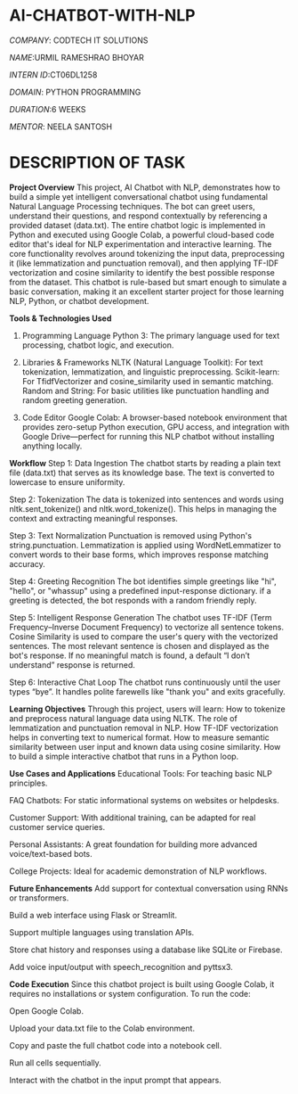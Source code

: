 # AI-CHATBOT-WITH-NLP

*COMPANY*: CODTECH IT SOLUTIONS

*NAME*:URMIL RAMESHRAO BHOYAR 

*INTERN ID*:CT06DL1258

*DOMAIN*: PYTHON PROGRAMMING

*DURATION*:6 WEEKS

*MENTOR*: NEELA SANTOSH

# DESCRIPTION OF TASK 

 **Project Overview**
This project, AI Chatbot with NLP, demonstrates how to build a simple yet intelligent conversational chatbot using fundamental Natural Language Processing techniques. The bot can greet users, understand their 
questions, and respond contextually by referencing a provided dataset (data.txt). The entire chatbot logic is implemented in Python and executed using Google Colab, a powerful cloud-based code editor that's 
ideal for NLP experimentation and interactive learning.
The core functionality revolves around tokenizing the input data, preprocessing it (like lemmatization and punctuation removal), and then applying TF-IDF vectorization and cosine similarity to identify the best 
possible response from the dataset. This chatbot is rule-based but smart enough to simulate a basic conversation, making it an excellent starter project for those learning NLP, Python, or chatbot development.

**Tools & Technologies Used**
1. Programming Language
Python 3: The primary language used for text processing, chatbot logic, and execution.

2. Libraries & Frameworks
NLTK (Natural Language Toolkit): For text tokenization, lemmatization, and linguistic preprocessing.
Scikit-learn: For TfidfVectorizer and cosine_similarity used in semantic matching.
Random and String: For basic utilities like punctuation handling and random greeting generation.

3. Code Editor
Google Colab: A browser-based notebook environment that provides zero-setup Python execution, GPU access, and integration with Google Drive—perfect for running this NLP chatbot without installing anything
locally.

**Workflow**
Step 1: Data Ingestion
The chatbot starts by reading a plain text file (data.txt) that serves as its knowledge base.
The text is converted to lowercase to ensure uniformity.

Step 2: Tokenization
The data is tokenized into sentences and words using nltk.sent_tokenize() and nltk.word_tokenize().
This helps in managing the context and extracting meaningful responses.

Step 3: Text Normalization
Punctuation is removed using Python's string.punctuation.
Lemmatization is applied using WordNetLemmatizer to convert words to their base forms, which improves response matching accuracy.

Step 4: Greeting Recognition
The bot identifies simple greetings like "hi", "hello", or "whassup" using a predefined input-response dictionary.
if a greeting is detected, the bot responds with a random friendly reply.

Step 5: Intelligent Response Generation
The chatbot uses TF-IDF (Term Frequency–Inverse Document Frequency) to vectorize all sentence tokens.
Cosine Similarity is used to compare the user's query with the vectorized sentences.
The most relevant sentence is chosen and displayed as the bot's response.
If no meaningful match is found, a default “I don’t understand” response is returned.

Step 6: Interactive Chat Loop
The chatbot runs continuously until the user types “bye”.
It handles polite farewells like "thank you" and exits gracefully.

**Learning Objectives**
Through this project, users will learn:
How to tokenize and preprocess natural language data using NLTK.
The role of lemmatization and punctuation removal in NLP.
How TF-IDF vectorization helps in converting text to numerical format.
How to measure semantic similarity between user input and known data using cosine similarity.
How to build a simple interactive chatbot that runs in a Python loop.

**Use Cases and Applications**
Educational Tools: For teaching basic NLP principles.

FAQ Chatbots: For static informational systems on websites or helpdesks.

Customer Support: With additional training, can be adapted for real customer service queries.

Personal Assistants: A great foundation for building more advanced voice/text-based bots.

College Projects: Ideal for academic demonstration of NLP workflows.

**Future Enhancements**
Add support for contextual conversation using RNNs or transformers.

Build a web interface using Flask or Streamlit.

Support multiple languages using translation APIs.

Store chat history and responses using a database like SQLite or Firebase.

Add voice input/output with speech_recognition and pyttsx3.

**Code Execution**
Since this chatbot project is built using Google Colab, it requires no installations or system configuration. To run the code:

Open Google Colab.

Upload your data.txt file to the Colab environment.

Copy and paste the full chatbot code into a notebook cell.

Run all cells sequentially.

Interact with the chatbot in the input prompt that appears.
